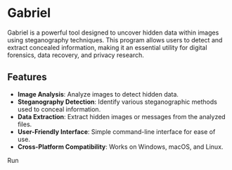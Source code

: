 # Gabriel

Gabriel is a powerful tool designed to uncover hidden data within images using steganography techniques. This program allows users to detect and extract concealed information, making it an essential utility for digital forensics, data recovery, and privacy research.

## Features

- **Image Analysis**: Analyze images to detect hidden data.
- **Steganography Detection**: Identify various steganographic methods used to conceal information.
- **Data Extraction**: Extract hidden images or messages from the analyzed files.
- **User-Friendly Interface**: Simple command-line interface for ease of use.
- **Cross-Platform Compatibility**: Works on Windows, macOS, and Linux.

Run
```
